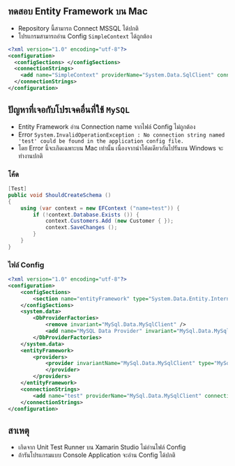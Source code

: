 ## ทดสอบ Entity Framework บน Mac

- Repository นี้สามารถ Connect MSSQL ได้ปกติ
- โปรแกรมสามารถอ่าน Config `SimpleContext` ได้ถูกต้อง

```xml
<?xml version="1.0" encoding="utf-8"?>
<configuration>
  <configSections> </configSections>
  <connectionStrings>
    <add name="SimpleContext" providerName="System.Data.SqlClient" connectionString="Data Source=192.168.0.105\SQLEXPRESS;Database=EFMigration;User Id=sa;Password=1234;" />
  </connectionStrings>
</configuration>
```

## ปัญหาที่เจอกับโปรเจคอื่นที่ใช้ `MySQL`

- Entity Framework อ่าน Connection name จากไฟล์ Config ไม่ถูกต้อง
- Error `System.InvalidOperationException : No connection string named 'test' could be found in the application config file. `
- โดย Error นี้จะเกิดเฉพาะบน Mac เท่านั้น เนื่องจากนำโค้ดเดียวกันไปรันบน Windows จะทำงานปกติ

### โค้ด

```csharp
[Test]
public void ShouldCreateSchema ()
{
    using (var context = new EFContext ("name=test")) {
        if (!context.Database.Exists ()) {
            context.Customers.Add (new Customer { });
            context.SaveChanges ();
        }
    }
}
```

### ไฟล์ Config

```xml
<?xml version="1.0" encoding="utf-8"?>
<configuration>
    <configSections>
        <section name="entityFramework" type="System.Data.Entity.Internal.ConfigFile.EntityFrameworkSection, EntityFramework, Version=6.0.0.0, Culture=neutral, PublicKeyToken=b77a5c561934e089" requirePermission="false" />
    </configSections>
    <system.data>
        <DbProviderFactories>
            <remove invariant="MySql.Data.MySqlClient" />
            <add name="MySQL Data Provider" invariant="MySql.Data.MySqlClient" description=".Net Framework Data Provider for MySQL" type="MySql.Data.MySqlClient.MySqlClientFactory, MySql.Data, Version=6.9.8.0, Culture=neutral, PublicKeyToken=c5687fc88969c44d" />
        </DbProviderFactories>
    </system.data>
    <entityFramework>
        <providers>
            <provider invariantName="MySql.Data.MySqlClient" type="MySql.Data.MySqlClient.MySqlProviderServices, MySql.Data.Entity.EF6, Version=6.9.8.0, Culture=neutral, PublicKeyToken=c5687fc88969c44d">
            </provider>
        </providers>
    </entityFramework>
    <connectionStrings>
        <add name="test" providerName="MySql.Data.MySqlClient" connectionString="Server=localhost; User Id=root;Password=1234;Database=EFMigration" />
    </connectionStrings>
</configuration>
```

## สาเหตุ

- เกิดจาก Unit Test Runner บน Xamarin Studio ไม่อ่านไฟล์ Config
- ถ้ารันโปรแกรมแบบ Console Application จะอ่าน Config ได้ปกติ
